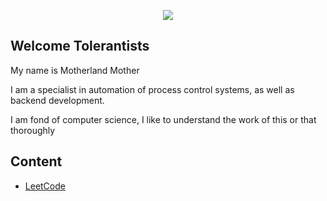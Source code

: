 <p align="center">
  <img src="https://github.com/slijirqqq/slijirqqq/blob/main/Tehnique.gif">
</p>

## Welcome Tolerantists

My name is Motherland Mother

I am a specialist in automation of process control systems, as well as backend development.

I am fond of computer science, I like to understand the work of this or that thoroughly

## Content

- [LeetCode](./leetcode/README.md)
